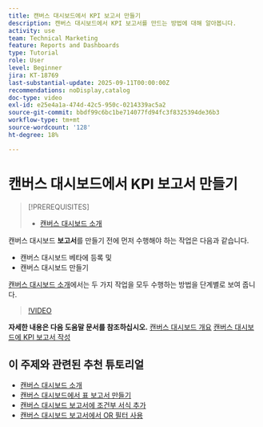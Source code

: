 ```yaml
---
title: 캔버스 대시보드에서 KPI 보고서 만들기
description: 캔버스 대시보드에서 KPI 보고서를 만드는 방법에 대해 알아봅니다.
activity: use
team: Technical Marketing
feature: Reports and Dashboards
type: Tutorial
role: User
level: Beginner
jira: KT-18769
last-substantial-update: 2025-09-11T00:00:00Z
recommendations: noDisplay,catalog
doc-type: video
exl-id: e25e4a1a-474d-42c5-950c-0214339ac5a2
source-git-commit: bbdf99c6bc1be714077fd94fc3f8325394de36b3
workflow-type: tm+mt
source-wordcount: '128'
ht-degree: 18%

---
```


# 캔버스 대시보드에서 KPI 보고서 만들기

>[!PREREQUISITES]
>
>* [캔버스 대시보드 소개](/help/reporting/canvas-dashboards/introduction-to-canvas-dashboards.md)

캔버스 대시보드 **보고서**&#x200B;를 만들기 전에 먼저 수행해야 하는 작업은 다음과 같습니다.

* 캔버스 대시보드 베타에 등록 및
* 캔버스 대시보드 만들기

[캔버스 대시보드 소개](/help/reporting/canvas-dashboards/introduction-to-canvas-dashboards.md)에서는 두 가지 작업을 모두 수행하는 방법을 단계별로 보여 줍니다.

>[!VIDEO](https://video.tv.adobe.com/v/3474841/?quality=12&learn=on&enablevpops=1)

**자세한 내용은 다음 도움말 문서를 참조하십시오.**
[캔버스 대시보드 개요](https://experienceleague.adobe.com/ko/docs/workfront/using/reporting/canvas-dashboards/canvas-dashboards-overview)
[캔버스 대시보드에 KPI 보고서 작성](https://experienceleague.adobe.com/ko/docs/workfront/using/reporting/canvas-dashboards/add-reports/build-kpi-report)

## 이 주제와 관련된 추천 튜토리얼

* [캔버스 대시보드 소개](/help/reporting/canvas-dashboards/introduction-to-canvas-dashboards.md)
* [캔버스 대시보드에서 표 보고서 만들기](/help/reporting/canvas-dashboards/create-a-table-report-on-a-canvas-dashboard.md)
* [캔버스 대시보드 보고서에 조건부 서식 추가](/help/reporting/canvas-dashboards/add-conditional-formatting-to-a-canvas-dashboard-report.md)
* [캔버스 대시보드 보고서에서 OR 필터 사용](/help/reporting/canvas-dashboards/use-an-or-filter-in-a-canvas-dashboard-report.md)
